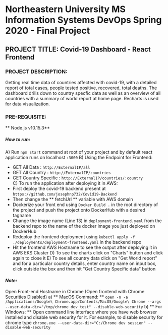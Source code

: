 # Northeastern University MS Information Systems DevOps Spring 2020 - Final Project
## PROJECT TITLE: Covid-19 Dashboard - React Frontend
### PROJECT DESCRIPTION:
Getting real time data of countries affected with covid-19, with a detailed report of total cases, people tested positive, recovered, total deaths. The dashboard drills down to country specfic data as well as an overview of all countries with a summary of world report at home page. Recharts is used for data visualization.
### PRE-REQUISITE:
** Node.js v10.15.3** 
##### How to run:
A) Run `npm start` command at root of your project and by default react application runs on localhost `:3000`
B) Using the Endpoint for Frontend:
* GET All Data : `http://ExternalIP/all` </br>
* GET All Country : `http://ExternalIP/countries` </br>
* GET Country Specific : `http://ExternalIP/countries/:country` </br>
C) To run the application after deploying it in AWS:
* First deploy the covid-19 backend present at `https://github.com/josephnp732/Covid19-Backend`
* Then change the ** fetchUrl ** variable with AWS domain
*  Dockerize your front end using `Docker Build .` in the root directory of the project and push the project onto DockerHub with a desired tagname
*  Change the image name (Line 13) in `deployment-frontend.yaml` from the backend repo to the name of the docker image you just deployed on DockerHub
*  Redeploy the frontend deployment using `kubectl apply -f ./deployments/deployment-frontend.yaml` in the backend repo
*  Hit the frontend AWS Hostname to see the output after deploying it in AWS EKS Cluster
D) To see the charts click on "Charts" button and click again to close it 
E) To see all country data click on "Get World report" and for a particular country details, enter country name on input box, click outside the box and then hit "Get Country Specific data" button
#### _Note:_
Open Front-end Hostname in Chrome (Open frontend with Chrome Securities Disabled)
a) ** MacOS Command: ** `open -n -a /Applications/Google\ Chrome.app/Contents/MacOS/Google\ Chrome --args --user-data-dir="/tmp/chrome_dev_test" --disable-web-security`
b) ** For Windows: ** Open command line interface where you have web browser installed and disable web security for it. For example, to disable security for chrome type `chrome.exe --user-data-dir="C:/Chrome dev session" --disable-web-security`

